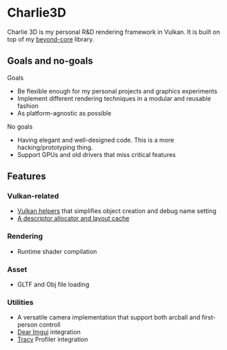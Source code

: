 # Charlie3D

Charlie 3D is my personal R&D rendering framework in Vulkan. It is built on top of
my [beyond-core](https://github.com/Beyond-Engine/Core) library.

## Goals and no-goals

Goals

- Be flexible enough for my personal projects and graphics experiments
- Implement different rendering techniques in a modular and reusable fashion
- As platform-agnostic as possible

No goals

- Having elegant and well-designed code. This is a more hacking/prototyping thing.
- Support GPUs and old drivers that miss critical features

## Features

### Vulkan-related

- [Vulkan helpers](src/renderer/vulkan_helpers) that simplifies object creation and debug name setting
- [A descriptor allocator and layout cache](src/renderer/vulkan_helpers/descriptor_utils.hpp)

### Rendering

- Runtime shader compilation

### Asset

- GLTF and Obj file loading

### Utilities

- A versatile camera implementation that support both arcball and first-person controll
- [Dear Imgui](https://github.com/ocornut/imgui) integration
- [Tracy](https://github.com/wolfpld/tracy) Profiler integration
